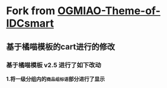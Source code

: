# Fork from [OGMIAO-Theme-of-IDCsmart](https://github.com/DYMTHH/OGMIAO-Theme-of-IDCsmart)

## **基于橘喵模板的cart进行的修改**

### **基于橘喵模板 v2.5 进行了如下改动**

**1.将一级分组内的``商品组标语``部分进行了显示**
